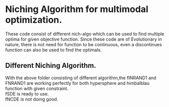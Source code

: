 # Niching Algorithm for multimodal optimization.
These code consist of different nich-algo which can be used to find multiple optima for given objective function.
Since these code are of Evolutionary in nature, there is not need for function to be continuous, even a discontinues function can also be used to find the optimals. 

## Different Niching Algorithm.
With the above folder consisting of different algorithm,the fINRAND1 and FNRAND1 are working perfectly for both hypersphere and himbalblau function with given constraint.  
fSDE is ready to use.  
fNCDE is not doing good.
